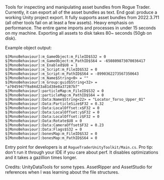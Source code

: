 Tools for inspecting and manipulating asset bundles from Rogue Trader. Currently, it can export all of the asset bundles as text. End goal: produce a working Unity project export. It fully supports asset bundles from 2022.3.7f1 (all other tools fail on at least a few assets). Heavy emphasis on performance. The entire game imports and processes in under 15 seconds on my machine. Exporting all assets to disk takes 80~ seconds (50gb on disk).

Example object output:

```
$[MonoBehaviour]:m_GameObject:m_FileID$S32 = 0
$[MonoBehaviour]:m_GameObject:m_PathID$S64 = -650809873070036417
$[MonoBehaviour]:m_Enabled$U8 = 1
$[MonoBehaviour]:m_Script:m_FileID$S32 = 0
$[MonoBehaviour]:m_Script:m_PathID$S64 = -8990362273567350643
$[MonoBehaviour]:m_Name$String<0> = ""
$[MonoBehaviour]:m_Group:guid$String<32> = "a7045947f9a84d23a81d38e8a37287b7"
$[MonoBehaviour]:particleMap:m_FileID$S32 = 0
$[MonoBehaviour]:particleMap:m_PathID$S64 = 0
$[MonoBehaviour]:Data:Name$String<22> = "Locator_Torso_Upper_01"
$[MonoBehaviour]:Data:ParticleSize$F32 = 0.32
$[MonoBehaviour]:Data:LocalOffset:x$F32 = 0
$[MonoBehaviour]:Data:LocalOffset:y$F32 = 0
$[MonoBehaviour]:Data:LocalOffset:z$F32 = 0
$[MonoBehaviour]:Data:Rotate$U8 = 0
$[MonoBehaviour]:Data:CameraOffset$F32 = 0.23
$[MonoBehaviour]:Data:Flags$S32 = 0
$[MonoBehaviour]:bonesMap:m_FileID$S32 = 0
$[MonoBehaviour]:bonesMap:m_PathID$S64 = 0
```

Entry point for developers is at `RogueTraderUnityToolkit/Main.cs`. Pro tip: don't run it through your IDE if you care about perf. It disables optimizations and it takes a gazillion times longer.

Credits: UnityDataTools for some types. AssetRipper and AssetStudio for references when I was learning about the file structures.
